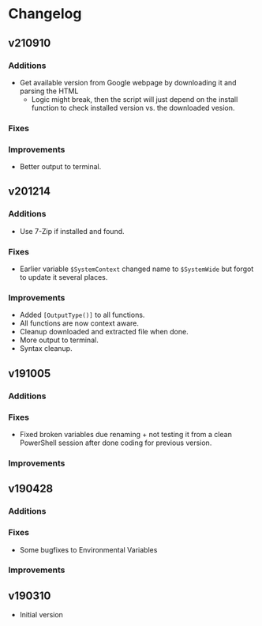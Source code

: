 # Changelog
## v210910
### Additions
* Get available version from Google webpage by downloading it and parsing the HTML
  * Logic might break, then the script will just depend on the install function to check installed version vs. the downloaded vesion.

### Fixes

### Improvements
* Better output to terminal.

## v201214
### Additions
* Use 7-Zip if installed and found.

### Fixes
* Earlier variable ```$SystemContext``` changed name to ```$SystemWide``` but forgot to update it several places.

### Improvements
* Added ```[OutputType()]``` to all functions.
* All functions are now context aware.
* Cleanup downloaded and extracted file when done.
* More output to terminal.
* Syntax cleanup.



## v191005
### Additions

### Fixes
* Fixed broken variables due renaming + not testing it from a clean PowerShell session after done coding for previous version.

### Improvements



## v190428
### Additions

### Fixes
* Some bugfixes to Environmental Variables

### Improvements



## v190310
* Initial version
